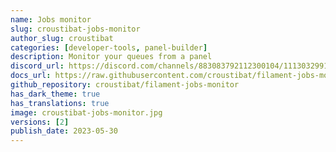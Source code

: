 ```yaml
---
name: Jobs monitor
slug: croustibat-jobs-monitor
author_slug: croustibat
categories: [developer-tools, panel-builder]
description: Monitor your queues from a panel
discord_url: https://discord.com/channels/883083792112300104/1113032991845912646
docs_url: https://raw.githubusercontent.com/croustibat/filament-jobs-monitor/main/README.md
github_repository: croustibat/filament-jobs-monitor
has_dark_theme: true
has_translations: true
image: croustibat-jobs-monitor.jpg
versions: [2]
publish_date: 2023-05-30
---
```

